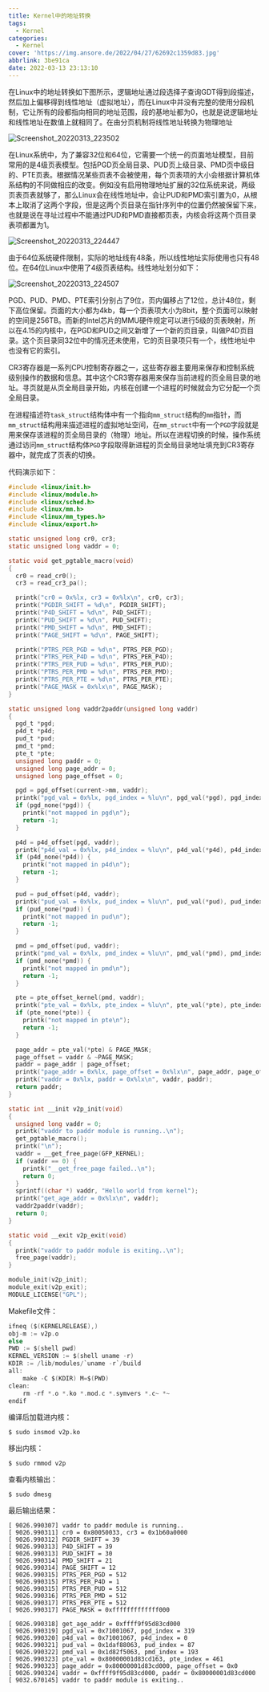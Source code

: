 ```yaml
---
title: Kernel中的地址转换
tags:
  - Kernel
categories:
  - Kernel
cover: 'https://img.ansore.de/2022/04/27/62692c1359d83.jpg'
abbrlink: 3be91ca
date: 2022-03-13 23:13:10
---
```


在Linux中的地址转换如下图所示，逻辑地址通过段选择子查询GDT得到段描述，然后加上偏移得到线性地址（虚拟地址），而在Linux中并没有完整的使用分段机制，它让所有的段都指向相同的地址范围，段的基地址都为0，也就是说逻辑地址和线性地址在数值上就相同了。在由分页机制将线性地址转换为物理地址

![Screenshot_20220313_223502](https://img.ansore.de/2022/05/01/626e276143e9b.png)

在Linux系统中，为了兼容32位和64位，它需要一个统一的页面地址模型，目前常用的是4级页表模型。包括PGD页全局目录、PUD页上级目录、PMD页中级目的、PTE页表。根据情况某些页表不会被使用，每个页表项的大小会根据计算机体系结构的不同做相应的改变。例如没有启用物理地址扩展的32位系统来说，两级页表页表就够了，那么Linux会在线性地址中，会让PUD和PMD索引置为0，从根本上取消了这两个字段，但是这两个页目录在指针序列中的位置仍然被保留下来，也就是说在寻址过程中不能通过PUD和PMD直接都页表，内核会将这两个页目录表项都置为1。

![Screenshot_20220313_224447](https://img.ansore.de/2022/05/01/626e29585cc08.png)

由于64位系统硬件限制，实际的地址线有48条，所以线性地址实际使用也只有48位。在64位Linux中使用了4级页表结构。线性地址划分如下：

![Screenshot_20220313_224507](https://img.ansore.de/2022/05/01/626e2761c3efb.png)

PGD、PUD、PMD、PTE索引分别占了9位，页内偏移占了12位，总计48位，剩下高位保留。页面的大小都为4kb，每一个页表项大小为8bit，整个页面可以映射的空间是256TB。而新的Intel芯片的MMU硬件规定可以进行5级的页表映射，所以在4.15的内核中，在PGD和PUD之间又新增了一个新的页目录，叫做P4D页目录。这个页目录同32位中的情况还未使用，它的页目录项只有一个，线性地址中也没有它的索引。

CR3寄存器是一系列CPU控制寄存器之一，这些寄存器主要用来保存和控制系统级别操作的数据和信息。其中这个CR3寄存器用来保存当前进程的页全局目录的地址。寻页就是从页全局目录开始，内核在创建一个进程的时候就会为它分配一个页全局目录。

在进程描述符`task_struct`结构体中有一个指向`mm_struct`结构的`mm`指针，而`mm_struct`结构用来描述进程的虚拟地址空间，在`mm_struct`中有一个`PGD`字段就是用来保存该进程的页全局目录的（物理）地址。所以在进程切换的时候，操作系统通过访问`mm_struct`结构体`PGD`字段取得新进程的页全局目录地址填充到CR3寄存器中，就完成了页表的切换。

代码演示如下：

```c
#include <linux/init.h>
#include <linux/module.h>
#include <linux/sched.h>
#include <linux/mm.h>
#include <linux/mm_types.h>
#include <linux/export.h>

static unsigned long cr0, cr3;
static unsigned long vaddr = 0;

static void get_pgtable_macro(void)
{
  cr0 = read_cr0();
  cr3 = read_cr3_pa();

  printk("cr0 = 0x%lx, cr3 = 0x%lx\n", cr0, cr3);
  printk("PGDIR_SHIFT = %d\n", PGDIR_SHIFT);
  printk("P4D_SHIFT = %d\n", P4D_SHIFT);
  printk("PUD_SHIFT = %d\n", PUD_SHIFT);
  printk("PMD_SHIFT = %d\n", PMD_SHIFT);
  printk("PAGE_SHIFT = %d\n", PAGE_SHIFT);

  printk("PTRS_PER_PGD = %d\n", PTRS_PER_PGD);
  printk("PTRS_PER_P4D = %d\n", PTRS_PER_P4D);
  printk("PTRS_PER_PUD = %d\n", PTRS_PER_PUD);
  printk("PTRS_PER_PMD = %d\n", PTRS_PER_PMD);
  printk("PTRS_PER_PTE = %d\n", PTRS_PER_PTE);
  printk("PAGE_MASK = 0x%lx\n", PAGE_MASK);
}

static unsigned long vaddr2paddr(unsigned long vaddr)
{
  pgd_t *pgd;
  p4d_t *p4d;
  pud_t *pud;
  pmd_t *pmd;
  pte_t *pte;
  unsigned long paddr = 0;
  unsigned long page_addr = 0;
  unsigned long page_offset = 0;

  pgd = pgd_offset(current->mm, vaddr);
  printk("pgd_val = 0x%lx, pgd_index = %lu\n", pgd_val(*pgd), pgd_index(vaddr));
  if (pgd_none(*pgd)) {
    printk("not mapped in pgd\n");
    return -1;
  }

  p4d = p4d_offset(pgd, vaddr);
  printk("p4d_val = 0x%lx, p4d_index = %lu\n", p4d_val(*p4d), p4d_index(vaddr));
  if (p4d_none(*p4d)) {
    printk("not mapped in p4d\n");
    return -1;
  }

  pud = pud_offset(p4d, vaddr);
  printk("pud_val = 0x%lx, pud_index = %lu\n", pud_val(*pud), pud_index(vaddr));
  if (pud_none(*pud)) {
    printk("not mapped in pud\n");
    return -1;
  }

  pmd = pmd_offset(pud, vaddr);
  printk("pmd_val = 0x%lx, pmd_index = %lu\n", pmd_val(*pmd), pmd_index(vaddr));
  if (pmd_none(*pmd)) {
    printk("not mapped in pmd\n");
    return -1;
  }

  pte = pte_offset_kernel(pmd, vaddr);
  printk("pte_val = 0x%lx, pte_index = %lu\n", pte_val(*pte), pte_index(vaddr));
  if (pte_none(*pte)) {
    printk("not mapped in pte\n");
    return -1;
  }

  page_addr = pte_val(*pte) & PAGE_MASK;
  page_offset = vaddr & ~PAGE_MASK;
  paddr = page_addr | page_offset;
  printk("page_addr = 0x%lx, page_offset = 0x%lx\n", page_addr, page_offset);
  printk("vaddr = 0x%lx, paddr = 0x%lx\n", vaddr, paddr);
  return paddr;
}

static int __init v2p_init(void)
{
  unsigned long vaddr = 0;
  printk("vaddr to paddr module is running..\n");
  get_pgtable_macro();
  printk("\n");
  vaddr = __get_free_page(GFP_KERNEL);
  if (vaddr == 0) {
    printk("__get_free_page failed..\n");
    return 0;
  }
  sprintf((char *) vaddr, "Hello world from kernel");
  printk("get_age_addr = 0x%lx\n", vaddr);
  vaddr2paddr(vaddr);
  return 0;
}

static void __exit v2p_exit(void)
{
  printk("vaddr to paddr module is exiting..\n");
  free_page(vaddr);
}

module_init(v2p_init);
module_exit(v2p_exit);
MODULE_LICENSE("GPL");
```

Makefile文件：

```c
ifneq ($(KERNELRELEASE),)
obj-m := v2p.o
else
PWD := $(shell pwd)
KERNEL_VERSION := $(shell uname -r)
KDIR := /lib/modules/`uname -r`/build
all:
	make -C $(KDIR) M=$(PWD)
clean:
	rm -rf *.o *.ko *.mod.c *.symvers *.c~ *~
endif
```

编译后加载进内核：

```shell
$ sudo insmod v2p.ko
```

移出内核：

```shell
$ sudo rmmod v2p
```

查看内核输出：

```shell
$ sudo dmesg
```

最后输出结果：

```
[ 9026.990307] vaddr to paddr module is running..
[ 9026.990311] cr0 = 0x80050033, cr3 = 0x1b60a0000
[ 9026.990312] PGDIR_SHIFT = 39
[ 9026.990313] P4D_SHIFT = 39
[ 9026.990313] PUD_SHIFT = 30
[ 9026.990314] PMD_SHIFT = 21
[ 9026.990314] PAGE_SHIFT = 12
[ 9026.990315] PTRS_PER_PGD = 512
[ 9026.990315] PTRS_PER_P4D = 1
[ 9026.990315] PTRS_PER_PUD = 512
[ 9026.990316] PTRS_PER_PMD = 512
[ 9026.990317] PTRS_PER_PTE = 512
[ 9026.990317] PAGE_MASK = 0xfffffffffffff000

[ 9026.990318] get_age_addr = 0xffff9f95d83cd000
[ 9026.990319] pgd_val = 0x71001067, pgd_index = 319
[ 9026.990320] p4d_val = 0x71001067, p4d_index = 0
[ 9026.990321] pud_val = 0x1daf88063, pud_index = 87
[ 9026.990322] pmd_val = 0x1d82f5063, pmd_index = 193
[ 9026.990323] pte_val = 0x80000001d83cd163, pte_index = 461
[ 9026.990323] page_addr = 0x80000001d83cd000, page_offset = 0x0
[ 9026.990324] vaddr = 0xffff9f95d83cd000, paddr = 0x80000001d83cd000
[ 9032.670145] vaddr to paddr module is exiting..
```

